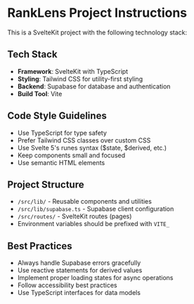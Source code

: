 <!-- Use this file to provide workspace-specific custom instructions to Copilot. For more details, visit https://code.visualstudio.com/docs/copilot/copilot-customization#_use-a-githubcopilotinstructionsmd-file -->

# RankLens Project Instructions

This is a SvelteKit project with the following technology stack:

## Tech Stack
- **Framework**: SvelteKit with TypeScript
- **Styling**: Tailwind CSS for utility-first styling
- **Backend**: Supabase for database and authentication
- **Build Tool**: Vite

## Code Style Guidelines
- Use TypeScript for type safety
- Prefer Tailwind CSS classes over custom CSS
- Use Svelte 5's runes syntax ($state, $derived, etc.)
- Keep components small and focused
- Use semantic HTML elements

## Project Structure
- `/src/lib/` - Reusable components and utilities
- `/src/lib/supabase.ts` - Supabase client configuration
- `/src/routes/` - SvelteKit routes (pages)
- Environment variables should be prefixed with `VITE_`

## Best Practices
- Always handle Supabase errors gracefully
- Use reactive statements for derived values
- Implement proper loading states for async operations
- Follow accessibility best practices
- Use TypeScript interfaces for data models
